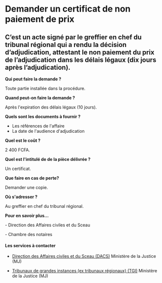 # Demander un certificat de non paiement de prix

C’est un acte signé par le greffier en chef du tribunal régional qui a rendu la décision d’adjudication, attestant le non paiement du prix de l’adjudication dans les délais légaux (dix jours après l’adjudication).
---------------------------------------------------------------------------------------------------------------------------------------------------------------------------------------------------------------------

**Qui peut faire la demande ?**

Toute partie installée dans la procédure.

**Quand peut-on faire la demande ?**        

Après l'expiration des délais légaux (10 jours).

**Quels sont les documents à fournir ?**

*   Les références de l'affaire
*   La date de l'audience d'adjudication

**Quel est le coût ?**

2 400 FCFA.

**Quel est l'intitulé de de la pièce délivrée ?**

Un certificat.

**Que faire en cas de perte?**

Demander une copie.

**Où s'adresser ?**

Au greffier en chef du tribunal régional.

**Pour en savoir plus...**

\- Direction des Affaires civiles et du Sceau  

\- Chambre des notaires

#### Les services à contacter

*   [Direction des Affaires civiles et du Sceau (DACS)](../../../services/direction-des-affaires-civiles-et-du-sceau-dacs.md) Ministère de la Justice (MJ)  
    
*   [Tribunaux de grandes instances (ex tribunaux régionaux) (TGI)](../../../services/tribunaux-de-grandes-instances-ex-tribunaux-regionaux-tgi.md) Ministère de la Justice (MJ)